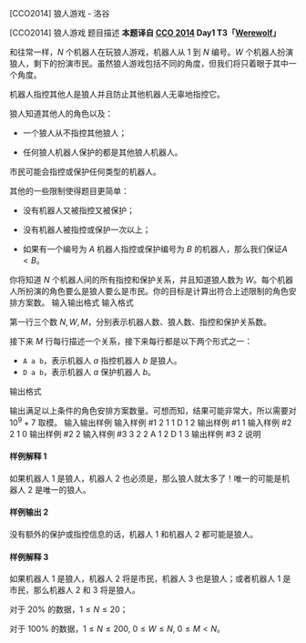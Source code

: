 



[CCO2014] 狼人游戏 - 洛谷














[CCO2014] 狼人游戏
题目描述
**本题译自 [CCO 2014](https://cemc.math.uwaterloo.ca/contests/computing/2014/index.html) Day1 T3「[Werewolf](https://cemc.math.uwaterloo.ca/contests/computing/2014/Stage%202/day1.pdf)」**

和往常一样，$N$ 个机器人在玩狼人游戏，机器人从 $1$ 到 $N$ 编号。$W$ 个机器人扮演狼人，剩下的扮演市民。虽然狼人游戏包括不同的角度，但我们将只着眼于其中一个角度。

机器人指控其他人是狼人并且防止其他机器人无辜地指控它。

狼人知道其他人的角色以及：

- 一个狼人从不指控其他狼人；

- 任何狼人机器人保护的都是其他狼人机器人。

市民可能会指控或保护任何类型的机器人。

其他的一些限制使得题目更简单：

- 没有机器人又被指控又被保护；

- 没有机器人被指控或保护一次以上；

- 如果有一个编号为 $A$ 机器人指控或保护编号为 $B$ 的机器人，那么我们保证$A<B$。

你将知道 $N$ 个机器人间的所有指控和保护关系，并且知道狼人数为 $W$。每个机器人所扮演的角色要么是狼人要么是市民。你的目标是计算出符合上述限制的角色安排方案数。
输入输出格式
输入格式

第一行三个数 $N,W,M$，分别表示机器人数、狼人数、指控和保护关系数。

接下来 $M$ 行每行描述一个关系，接下来每行都是以下两个形式之一：
- `A a b`，表示机器人 $a$ 指控机器人 $b$ 是狼人。
- `D a b`，表示机器人 $a$ 保护机器人 $b$。

输出格式

输出满足以上条件的角色安排方案数量。可想而知，结果可能非常大，所以需要对 $10^9+7$ 取模。
输入输出样例
输入样例 #1
2 1 1
D 1 2
输出样例 #1
1
输入样例 #2
2 1 0
输出样例 #2
2
输入样例 #3
3 2 2
A 1 2
D 1 3
输出样例 #3
2
说明
#### 样例解释 1
如果机器人 $1$ 是狼人，机器人 $2$ 也必须是，那么狼人就太多了！唯一的可能是机器人 $2$ 是唯一的狼人。

#### 样例输出 2
没有额外的保护或指控信息的话，机器人 $1$ 和机器人 $2$ 都可能是狼人。

#### 样例解释 3
如果机器人 $1$ 是狼人，机器人 $2$ 将是市民，机器人 $3$ 也是狼人；或者机器人 $1$ 是市民，那么机器人 $2$ 和 $3$ 将是狼人。

对于 $20\%$ 的数据，$1\le N\le 20$；

对于 $100\%$ 的数据，$1\le N\le 200,$ $0\le W\le N,$ $0\le M<N$。







